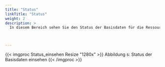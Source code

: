 ```yaml
---
title: "Status"
linkTitle: "Status"
weight: 2
description: >
  In diesem Bereich sehen Sie den Status der Basisdaten für die Ressourcen ein.   
 


---
```

{{< imgproc Status_einsehen Resize "1280x" >}}
Abbildung s: Status der Basisdaten einsehen
{{< /imgproc >}}




